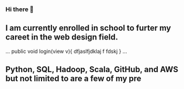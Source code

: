 ### Hi there 👋
## I am currently enrolled in school to furter my careet in the web design field.

>
...
public void login(view v){
dfjaslfjdklaj
f
fdskj
}
...

 ## Python, SQL, Hadoop, Scala, GitHub, and AWS but not limited to are a few of my pre

